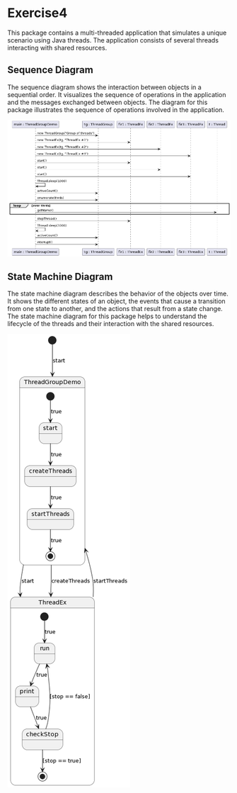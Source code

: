 # Exercise4

This package contains a multi-threaded application that simulates a unique scenario using Java threads. The application
consists of several threads interacting with shared resources.

## Sequence Diagram

The sequence diagram shows the interaction between objects in a sequential order. It visualizes the sequence of
operations in the application and the messages exchanged between objects. The diagram for this package illustrates the
sequence of operations involved in the application.

![Sequence Diagram](./diagrams_ex4/sequence_diagram_ex4.png)

## State Machine Diagram

The state machine diagram describes the behavior of the objects over time. It shows the different states of an object,
the events that cause a transition from one state to another, and the actions that result from a state change. The state
machine diagram for this package helps to understand the lifecycle of the threads and their interaction with the shared
resources.

![State Machine Diagram](./diagrams_ex4/state_machine_diagram_ex4.png)